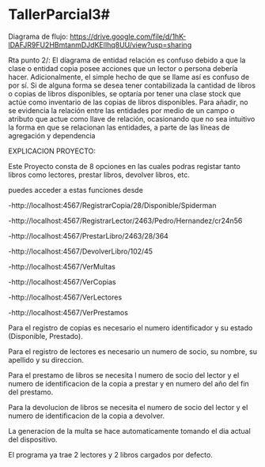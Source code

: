 # TallerParcial3#

Diagrama de flujo: https://drive.google.com/file/d/1hK-lDAFJR9FU2HBmtanmDJdKElIhq8UU/view?usp=sharing

Rta punto 2/: El díagrama de entidad relación es confuso debido a que la clase o entidad copia posee acciones que un lector o persona debería hacer. Adicionalmente, el simple hecho de que se llame así es confuso de por sí. Si de alguna forma se desea tener contabilizada la cantidad de libros o copias de libros disponibles, se optaría por tener una clase stock que actúe como inventario de las copias de libros disponibles. Para añadir, no se evidencia la relación entre las entidades por medio de un campo o atributo que actue como llave de relación, ocasionando que no sea intuitivo la forma en que se relacionan las entidades, a parte de las líneas de agregación y dependencia

EXPLICACION PROYECTO:

Este Proyecto consta de 8 opciones en las cuales podras registar tanto libros como lectores, prestar libros, devolver libros, etc.

puedes acceder a estas funciones desde

-http://localhost:4567/RegistrarCopia/28/Disponible/Spiderman

-http://localhost:4567/RegistrarLector/2463/Pedro/Hernandez/cr24n56

-http://localhost:4567/PrestarLibro/2463/28/364

-http://localhost:4567/DevolverLibro/102/45

-http://localhost:4567/VerMultas

-http://localhost:4567/VerCopias

-http://localhost:4567/VerLectores

-http://localhost:4567/VerPrestamos


Para el registro de copias es necesario el numero identificador y su estado (Disponible, Prestado).

Para el registro de lectores es necesario un numero de socio, su nombre, su apellido y su direccion.

Para el prestamo de libros se necesita l numero de socio del lector y el numero de identificacion de la copia a prestar y en numero del año del fin del prestamo.

Para la devolucion de libros se necesita el numero de socio del lector y el numero de identificacion de la copia a devolver.

La generacion de la multa se hace automaticamente tomando el dia actual del dispositivo.

El programa ya trae 2 lectores y 2 libros cargados por defecto.
